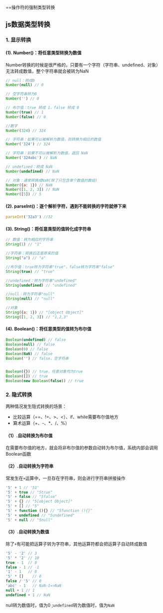 ==操作符的强制类型转换

## js数据类型转换
### 1. 显示转换

#### (1).  Number()：将任意类型转换为数值

Number转换的时候是很严格的，只要有一个字符（字符串、undefined、对象）无法转成数值，整个字符串就会被转为NaN
```javascript
// null：转成0
Number(null) // 0

// 空字符串转为0
Number('') // 0

// 布尔值：true 转成 1，false 转成 0
Number(true) // 1
Number(false) // 0

//数字
Number(324) // 324

// 字符串：如果可以被解析为数值，则转换为相应的数值
Number('324') // 324

// 字符串：如果不可以被解析为数值，返回 NaN
Number('324abc') // NaN

// undefined：转成 NaN
Number(undefined) // NaN

// 对象：通常转换成NaN(除了只包含单个数值的数组)
Number({a: 1}) // NaN
Number([1, 2, 3]) // NaN
Number([5]) // 5
```

#### (2).  parseInt()：逐个解析字符，遇到不能转换的字符就停下来
```javascript
parseInt('32a3') //32
```

#### (3).  String()：将任意类型的值转化成字符串
```javascript
// 数值：转为相应的字符串
String(1) // "1"

//字符串：转换后还是原来的值
String("a") // "a"

//布尔值：true转为字符串"true"，false转为字符串"false"
String(true) // "true"

//undefined：转为字符串"undefined"
String(undefined) // "undefined"

//null：转为字符串"null"
String(null) // "null"

//对象
String({a: 1}) // "[object Object]"
String([1, 2, 3]) // "1,2,3"
```

#### (4).  Boolean()：将任意类型的值转为布尔值
```javascript
Boolean(undefined) // false
Boolean(null) // false
Boolean(0) // false
Boolean(NaN) // false
Boolean('') // false，空字符串


Boolean({}) // true，任意对象均为true
Boolean([]) // true
Boolean(new Boolean(false)) // true
```

### 2. 隐式转换
两种情况发生隐式转换的场景：
- 比较运算（==、!=、>、<）、if、while需要布尔值地方
- 算术运算（+、-、*、/、%）

#### （1）.自动转换为布尔值
在需要布尔值的地方，就会将非布尔值的参数自动转为布尔值，系统内部会调用Boolean函数
#### （2）.自动转换为字符串
常发生在`+`运算中，一旦存在字符串，则会进行字符串拼接操作
```javascript
'5' + 1 // '51'
'5' + true // "5true"
'5' + false // "5false"
'5' + {} // "5[object Object]"
'5' + [] // "5"
'5' + function (){} // "5function (){}"
'5' + undefined // "5undefined"
'5' + null // "5null"
```
#### （3）.自动转换为数值
除了`+`有可能把运算子转为字符串，其他运算符都会把运算子自动转成数值
```javascript
'5' - '2' // 3
'5' * '2' // 10
true - 1  // 0
false - 1 // -1
'1' - 1   // 0
'5' * []    // 0
false / '5' // 0
'abc' - 1   // NaN-1=>NaN
null + 1 // 1
undefined + 1 // NaN
```
null转为数值时，值为0 ;`undefined`转为数值时，值为`NaN`
